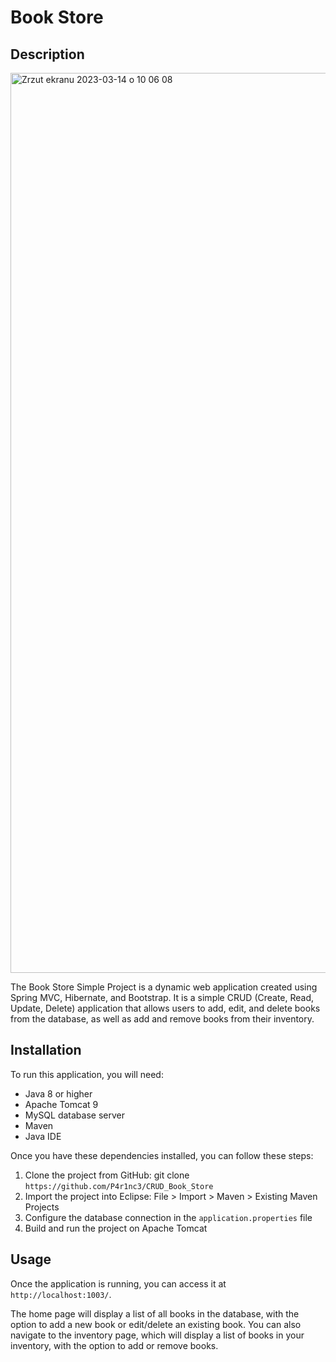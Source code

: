 
# Book Store

## Description

<img width="1440" alt="Zrzut ekranu 2023-03-14 o 10 06 08" src="https://user-images.githubusercontent.com/51295585/224950731-e56c5848-8b7c-4e63-8d32-9c6d150e44d7.png">


The Book Store Simple Project is a dynamic web application created using Spring MVC, Hibernate, and Bootstrap. It is a simple CRUD (Create, Read, Update, Delete) application that allows users to add, edit, and delete books from the database, as well as add and remove books from their inventory.

## Installation

To run this application, you will need:

- Java 8 or higher
- Apache Tomcat 9
- MySQL database server
- Maven
- Java IDE

Once you have these dependencies installed, you can follow these steps:

1. Clone the project from GitHub: git clone `https://github.com/P4r1nc3/CRUD_Book_Store`
2. Import the project into Eclipse: File > Import > Maven > Existing Maven Projects
3. Configure the database connection in the `application.properties` file
4. Build and run the project on Apache Tomcat

## Usage

Once the application is running, you can access it at `http://localhost:1003/`.

The home page will display a list of all books in the database, with the option to add a new book or edit/delete an existing book. You can also navigate to the inventory page, which will display a list of books in your inventory, with the option to add or remove books.
